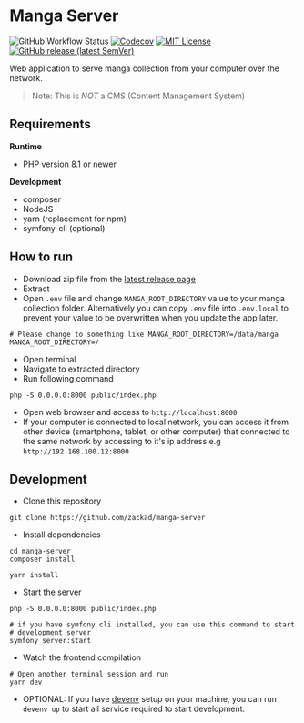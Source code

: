 # Manga Server

![GitHub Workflow Status](https://img.shields.io/github/actions/workflow/status/zackad/manga-server/test.yaml?branch=master&label=action&logo=github&style=for-the-badge)
[![Codecov](https://img.shields.io/codecov/c/github/zackad/manga-server?style=for-the-badge&logo=codecov)](https://codecov.io/gh/zackad/manga-server)
[![MIT License](https://img.shields.io/github/license/zackad/manga-server?style=for-the-badge)](https://github.com/zackad/manga-server/blob/master/LICENSE)
[![GitHub release (latest SemVer)](https://img.shields.io/github/v/release/zackad/manga-server?style=for-the-badge&logo=github)](https://github.com/zackad/manga-server/releases/latest)

Web application to serve manga collection from your computer over the network.

> Note: This is _NOT_ a CMS (Content Management System)

## Requirements

**Runtime**
- PHP version 8.1 or newer

**Development**
- composer
- NodeJS
- yarn (replacement for npm)
- symfony-cli (optional)

## How to run

- Download zip file from the [latest release page](https://github.com/zackad/manga-server/releases/latest)
- Extract
- Open `.env` file and change `MANGA_ROOT_DIRECTORY` value to your manga collection folder. Alternatively you can copy `.env` file into `.env.local` to prevent your value to be overwritten when you update the app later.
```shell
# Please change to something like MANGA_ROOT_DIRECTORY=/data/manga
MANGA_ROOT_DIRECTORY=/
```
- Open terminal
- Navigate to extracted directory
- Run following command
```shell
php -S 0.0.0.0:8000 public/index.php
```
- Open web browser and access to `http://localhost:8000`
- If your computer is connected to local network, you can access it from other device (smartphone, tablet, or other computer) that connected to the same network by accessing to it's ip address e.g `http://192.168.100.12:8000`

## Development

- Clone this repository
```shell
git clone https://github.com/zackad/manga-server
```
- Install dependencies
```shell
cd manga-server
composer install

yarn install
```
- Start the server
```shell
php -S 0.0.0.0:8000 public/index.php

# if you have symfony cli installed, you can use this command to start
# development server
symfony server:start
```
- Watch the frontend compilation
```shell
# Open another terminal session and run
yarn dev
```

- OPTIONAL: If you have [devenv](https://devenv.sh/getting-started/) setup on your machine, you can run `devenv up` to start all service required to start development.
